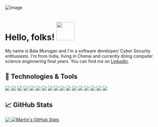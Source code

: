 <!-- -->

![image](https://github.com/TheDeveloperOps/TheDeveloperOps/assets/82383377/369ae5c6-8a0f-41a1-86a5-a77e18bbac5e)
# Hello, folks! <img src="https://raw.githubusercontent.com/MartinHeinz/MartinHeinz/master/wave.gif" width="60px" height="60px" />

My name is Bala Murugan and I'm a software developer/ Cyber Security enthusiasts. I'm from India, living in Chenai and currently doing computer science enginnering final years. You can find me on [LinkedIn](https://www.linkedin.com/in/bala-murugan-ganesan/).

## 🔧 Technologies & Tools
![](https://img.shields.io/badge/OS-Linux-informational?style=flat&logo=linux&logoColor=white&color=2bbc8a)
![](https://img.shields.io/badge/Code-Python-informational?style=flat&logo=python&logoColor=white&color=2bbc8a)
![](https://img.shields.io/badge/Code-JavaScript-informational?style=flat&logo=javascript&logoColor=white&color=2bbc8a)
![](https://img.shields.io/badge/Shell-Bash-informational?style=flat&logo=gnu-bash&logoColor=white&color=2bbc8a)
![](https://img.shields.io/badge/Tools-Docker-informational?style=flat&logo=docker&logoColor=white&color=2bbc8a)
![](https://img.shields.io/badge/Kali_Linux-557C94?style=for-the-badge&logo=kali-linux&logoColor=white)
![](https://img.shields.io/badge/Arduino-00979D?style=for-the-badge&logo=Arduino&logoColor=white)
![](https://img.shields.io/badge/HackTheBox-111927?style=for-the-badge&logo=Hack%20The%20Box&logoColor=9FEF00)
![](https://img.shields.io/badge/VirtualBox-21416b?style=for-the-badge&logo=VirtualBox&logoColor=white)
![](https://img.shields.io/badge/VirtualBox-21416b?style=for-the-badge&logo=VirtualBox&logoColor=white)
![](https://img.shields.io/badge/Amazon_AWS-FF9900?style=for-the-badge&logo=amazonaws&logoColor=white)
![](https://img.shields.io/badge/Vercel-000000?style=for-the-badge&logo=vercel&logoColor=white)
![](https://img.shields.io/badge/scrimba-2B283A?style=for-the-badge&logo=scrimba&logoColor=white)
![](https://img.shields.io/badge/React-20232A?style=for-the-badge&logo=react&logoColor=61DAFB)
![](https://img.shields.io/badge/Vite-B73BFE?style=for-the-badge&logo=vite&logoColor=FFD62E)
![](https://img.shields.io/badge/VSCode-0078D4?style=for-the-badge&logo=visual%20studio%20code&logoColor=white)
![](https://img.shields.io/badge/sublime_text-%23575757.svg?&style=for-the-badge&logo=sublime-text&logoColor=important)

## &#x1f4c8; GitHub Stats

<a href="https://github.com/TheDeveloperOps">
  <img align="center" src="https://github-readme-stats.vercel.app/api/top-langs/?username=TheDeveloperOps&hide=java,html,css,tex&title_color=ffffff&text_color=c9cacc&icon_color=2bbc8a&bg_color=1d1f21&langs_count=3" />
</a>
<a href="https://github.com/TheDeveloperOps">
  <img align="center" src="https://github-readme-stats.vercel.app/api?username=TheDeveloperOps&show_icons=true&line_height=27&count_private=true&title_color=ffffff&text_color=c9cacc&icon_color=2bbc8a&bg_color=1d1f21" alt="Martin's GitHub Stats" />
</a>

<!-- links to your social media accounts -->

[1]: ![]()[https://twitter.com/TheDeveloperOps](https://www.instagram.com/_sigxma_bxla_/)
[2]: ![](https://img.shields.io/badge/LinkedIn-0077B5?style=for-the-badge&logo=linkedin&logoColor=white)(https://www.linkedin.com/in/bala-murugan-ganesan/)
[3]: [https://github.com/TheDeveloperOps](https://flowcv.me/bala-murugan)



